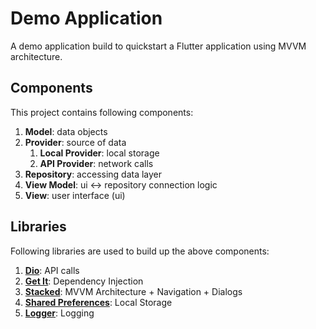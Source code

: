 # Demo Application

A demo application build to quickstart a Flutter application using MVVM architecture.

## Components

This project contains following components:

1. **Model**: data objects
2. **Provider**: source of data
    1. **Local Provider**: local storage
    2. **API Provider**: network calls
3. **Repository**: accessing data layer
4. **View Model**: ui <-> repository connection logic
5. **View**: user interface (ui)

## Libraries

Following libraries are used to build up the above components:

1. **[Dio](https://pub.dev/packages/dio)**: API calls
2. **[Get It](https://pub.dev/packages/get_it)**: Dependency Injection
3. **[Stacked](https://pub.dev/packages/stacked)**: MVVM Architecture + Navigation + Dialogs
4. **[Shared Preferences](https://pub.dev/packages/shared_preferences)**: Local Storage
5. **[Logger](https://pub.dev/packages/logger)**: Logging